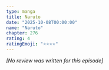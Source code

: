 ```yaml
---
type: manga
title: Naruto
date: "2025-10-08T00:00:00"
name: "Naruto"
chapter: 276
rating: 4
ratingEmoji: "⭐️⭐️⭐️⭐️"
---
```


_[No review was written for this episode]_